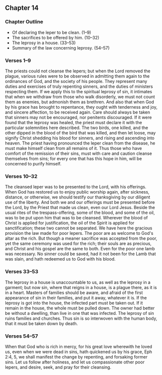 ## Chapter 14

### Chapter Outline

- Of declaring the leper to be clean. (1–9)
- The sacrifices to be offered by him. (10–32)
- The leprosy in a house. (33–53)
- Summary of the law concerning leprosy. (54–57)

### Verses 1–9

The priests could not cleanse the lepers; but when the Lord removed the plague, various rules were to be observed in admitting them again to the ordinances of God, and the society of his people. They represent many duties and exercises of truly repenting sinners, and the duties of ministers respecting them. If we apply this to the spiritual leprosy of sin, it intimates that when we withdraw from those who walk disorderly, we must not count them as enemies, but admonish them as brethren. And also that when God by his grace has brought to repentance, they ought with tenderness and joy, and sincere affection, to be received again. Care should always be taken that sinners may not be encouraged, nor penitents discouraged. If it were found that the leprosy was healed, the priest must declare it with the particular solemnities here described. The two birds, one killed, and the other dipped in the blood of the bird that was killed, and then let loose, may signify Christ shedding his blood for sinners, and rising and ascending into heaven. The priest having pronounced the leper clean from the disease, he must make himself clean from all remains of it. Thus those who have comfort of the remission of their sins, must with care and caution cleanse themselves from sins; for every one that has this hope in him, will be concerned to purify himself.

### Verses 10–32

The cleansed leper was to be presented to the Lord, with his offerings. When God has restored us to enjoy public worship again, after sickness, distance, or otherwise, we should testify our thanksgiving by our diligent use of the liberty. And both we and our offerings must be presented before the Lord, by the Priest that made us clean, even our Lord Jesus. Beside the usual rites of the trespass-offering, some of the blood, and some of the oil, was to be put upon him that was to be cleansed. Wherever the blood of Christ is applied for justification, the oil of the Spirit is applied for sanctification; these two cannot be separated. We have here the gracious provision the law made for poor lepers. The poor are as welcome to God's altar as the rich. But though a meaner sacrifice was accepted from the poor, yet the same ceremony was used for the rich; their souls are as precious, and Christ and his gospel are the same to both. Even for the poor one lamb was necessary. No sinner could be saved, had it not been for the Lamb that was slain, and hath redeemed us to God with his blood.

### Verses 33–53

The leprosy in a house is unaccountable to us, as well as the leprosy in a garment; but now sin, where that reigns in a house, is a plague there, as it is in a heart. Masters of families should be aware, and afraid of the first appearance of sin in their families, and put it away, whatever it is. If the leprosy is got into the house, the infected part must be taken out. If it remain in the house, the whole must be pulled down. The owner had better be without a dwelling, than live in one that was infected. The leprosy of sin ruins families and churches. Thus sin is so interwoven with the human body, that it must be taken down by death.

### Verses 54–57

When that God who is rich in mercy, for his great love wherewith he loved us, even when we were dead in sins, hath quickened us by his grace, Eph 2:4, 5, we shall manifest the change by repenting, and forsaking former sins. Let us follow after holiness, and let us compassionate other poor lepers, and desire, seek, and pray for their cleansing.

